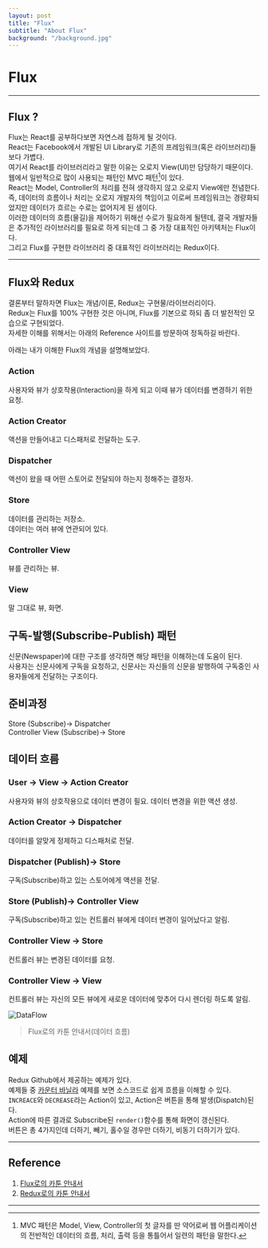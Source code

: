 ```yaml
---
layout: post
title: "Flux"
subtitle: "About Flux"
background: "/background.jpg"
---
```


# Flux

***

## Flux ?  
Flux는 React를 공부하다보면 자연스레 접하게 될 것이다.  
React는 Facebook에서 개발된 UI Library로 기존의 프레임워크(혹은 라이브러리)들보다 가볍다.  
여기서 React를 라이브러리라고 말한 이유는 오로지 View(UI)만 담당하기 때문이다.  
웹에서 일반적으로 많이 사용되는 패턴인 MVC 패턴[^MVC]이 있다.  
React는 Model, Controller의 처리를 전혀 생각하지 않고 오로지 View에만 전념한다.  
즉, 데이터의 흐름이나 처리는 오로지 개발자의 책임이고 이로써 프레임워크는 경량화되었지만 데이터가 흐르는 수로는 없어지게 된 샘이다.  
이러한 데이터의 흐름(물길)을 제어하기 위해선 수로가 필요하게 될텐데, 결국 개발자들은 추가적인 라이브러리를 필요로 하게 되는데 그 중 가장 대표적인 아키텍처는 Flux이다.  
그리고 Flux를 구현한 라이브러리 중 대표적인 라이브러리는 Redux이다.  

[^MVC]: MVC 패턴은 Model, View, Controller의 첫 글자를 딴 약어로써 웹 어플리케이션의 전반적인 데이터의 흐름, 처리, 출력 등을 통틀어서 일련의 패턴을 말한다.  

***

## Flux와 Redux  
결론부터 말하자면 Flux는 개념/이론, Redux는 구현물/라이브러리이다.  
Redux는 Flux를 100% 구현한 것은 아니며, Flux를 기본으로 하되 좀 더 발전적인 모습으로 구현되었다.  
자세한 이해를 위해서는 아래의 Reference 사이트를 방문하여 정독하길 바란다. 

아래는 내가 이해한 Flux의 개념을 설명해보았다.  
### Action  
사용자와 뷰가 상호작용(Interaction)을 하게 되고 이때 뷰가 데이터를 변경하기 위한 요청.  
### Action Creator  
액션을 만들어내고 디스패처로 전달하는 도구.  
### Dispatcher  
액션이 왔을 때 어떤 스토어로 전달되야 하는지 정해주는 결정자.  
### Store  
데이터를 관리하는 저장소.  
데이터는 여러 뷰에 연관되어 있다.  
### Controller View  
뷰를 관리하는 뷰.  
### View  
말 그대로 뷰, 화면.  

## 구독-발행(Subscribe-Publish) 패턴  
신문(Newspaper)에 대한 구조를 생각하면 해당 패턴을 이해하는데 도움이 된다.  
사용자는 신문사에게 구독을 요청하고, 신문사는 자신들의 신문을 발행하여 구독중인 사용자들에게 전달하는 구조이다.  

## 준비과정  
Store (Subscribe)-> Dispatcher  
Controller View (Subscribe)-> Store  

## 데이터 흐름  
### User -> View -> Action Creator  
사용자와 뷰의 상호작용으로 데이터 변경이 필요.  데이터 변경을 위한 액션 생성.  
### Action Creator -> Dispatcher  
데이터를 알맞게 정제하고 디스패처로 전달.  
### Dispatcher (Publish)-> Store  
구독(Subscribe)하고 있는 스토어에게 액션을 전달.  
### Store (Publish)-> Controller View
구독(Subscribe)하고 있는 컨트롤러 뷰에게 데이터 변경이 일어났다고 알림.  
### Controller View -> Store
컨트롤러 뷰는 변경된 데이터를 요청.  
### Controller View -> View  
컨트롤러 뷰는 자신의 모든 뷰에게 새로운 데이터에 맞추어 다시 렌더링 하도록 알림.  

![DataFlow]({{site.url}}/images/2018-11-19-DataFlow.png)
> Flux로의 카툰 안내서(데이터 흐름)

## 예제  
Redux Github에서 제공하는 예제가 있다.  
예제들 중 [카운터 바닐라](https://github.com/reduxjs/redux/tree/master/examples/counter-vanilla) 예제를 보면 소스코드로 쉽게 흐름을 이해할 수 있다.  
`INCREACE`와 `DECREASE`라는 Action이 있고, Action은 버튼을 통해 발생(Dispatch)된다.  
Action에 따른 결과로 Subscribe된 `render()`함수를 통해 화면이 갱신된다.  
버튼은 총 4가지인데 더하기, 빼기, 홀수일 경우만 더하기, 비동기 더하기가 있다.  

***

## Reference
1. [Flux로의 카툰 안내서](https://bestalign.github.io/2015/10/06/cartoon-guide-to-flux/)  
2. [Redux로의 카툰 안내서](https://bestalign.github.io/2015/10/26/cartoon-intro-to-redux/)  

***
